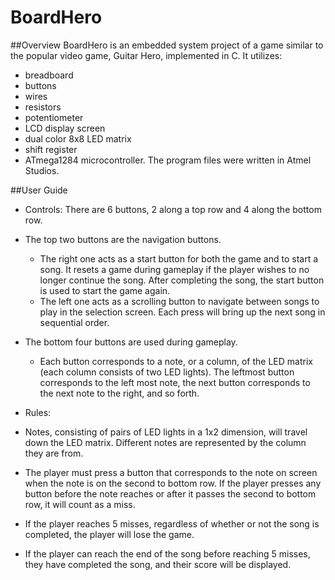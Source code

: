 # BoardHero
##Overview
BoardHero is an embedded system project of a game similar to the popular video game, Guitar Hero, implemented in C. It utilizes:
* breadboard
* buttons
* wires
* resistors
* potentiometer
* LCD display screen
* dual color 8x8 LED matrix
* shift register
* ATmega1284 microcontroller. 
The program files were written in Atmel Studios. 

##User Guide
* Controls: There are 6 buttons, 2 along a top row and 4 along the bottom row. 
 * The top two buttons are the navigation buttons. 
   * The right one acts as a start button for both the game and to start a song. It resets a game during gameplay if the player wishes to no longer continue the song. After completing the song, the start button is used to start the game again.
    * The left one acts as a scrolling button to navigate between songs to play in the selection screen. Each press will bring up the next song in sequential order.
 * The bottom four buttons are used during gameplay. 
   * Each button corresponds to a note, or a column, of the LED matrix (each column consists of two LED lights). The leftmost button corresponds to the left most note, the next button corresponds to the next note to the right, and so forth.

* Rules: 
 * Notes, consisting of pairs of LED lights in a 1x2 dimension, will travel down the LED matrix. Different notes are represented by the column they are from. 
 * The player must press a button that corresponds to the note on screen when the note is on the second to bottom row. If the player presses any button before the note reaches or after it passes the second to bottom row, it will count as a miss. 
 * If the player reaches 5 misses, regardless of whether or not the song is completed, the player will lose the game. 
 * If the player can reach the end of the song before reaching 5 misses, they have completed the song, and their score will be displayed.
